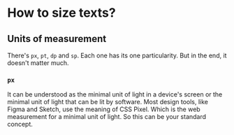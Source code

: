# How to size texts?
## Units of measurement
There's `px`, `pt`, `dp` and `sp`. Each one has its one particularity. But in the end, it doesn't matter much. 
### `px`
It can be understood as the minimal unit of light in a device's screen or the minimal unit of light that can be lit by software. Most design tools, like Figma and Sketch, use the meaning of CSS Pixel. Which is the web measurement for a minimal unit of light. So this can be your standard concept.

